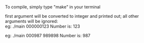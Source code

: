 To compile, simply type "make" in your terminal

first argument will be converted to integer and printed out; all other arguments will be ignored:  
  eg: ./main 000000123
      Number is: 123
      
  eg: ./main 000987 989898
      Number is: 987
